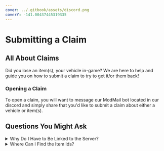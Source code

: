 ```yaml
---
cover: ../.gitbook/assets/discord.png
coverY: -141.00437445319335
---
```


# Submitting a Claim

## All About Claims

Did you lose an item(s), your vehicle in-game? We are here to help and guide you on how to submit a claim to try to get it/or them back!

### Opening a Claim

To open a claim, you will want to message our ModMail bot located in our discord and simply share that you'd like to submit a claim about either a vehicle or item(s).

## Questions You Might Ask

<details>

<summary>Why Do I Have to Be Linked to the Server?</summary>

It helps make your experience 1000% better and helps us behind the scenes find your steamID64 which is a unique identifier of your steam account that is public.

</details>

<details>

<summary>Where Can I Find the Item Ids?</summary>

You use the `/id "item name"` command while you are in-game.\
Alternatively, you can also check the following links to find the IDs\
\- The **Crafting Guide** in this wiki, [Unturned Fandom](https://unturned.fandom.com/wiki/ID\_List), and [Our Workshop Collection](https://steamcommunity.com/sharedfiles/filedetails/?id=1371104774)

</details>

